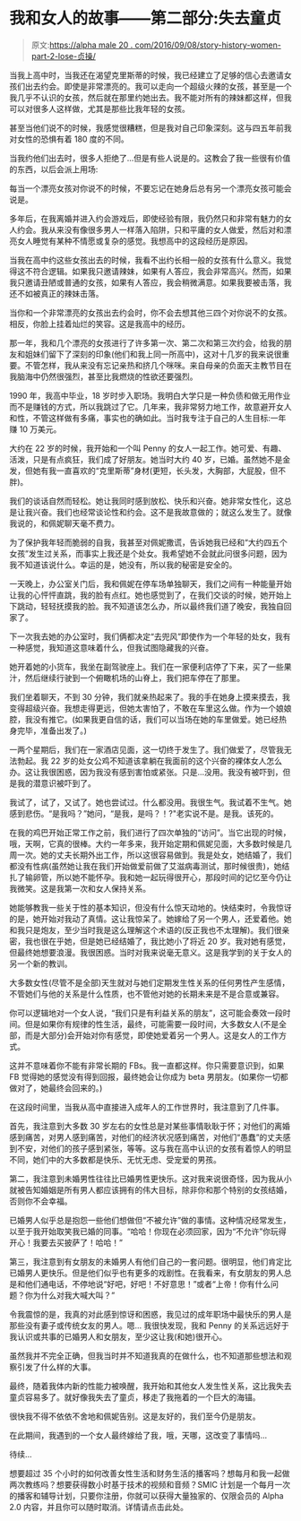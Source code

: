 # 我和女人的故事——第二部分:失去童贞

> 原文:[https://alpha male 20 . com/2016/09/08/story-history-women-part-2-lose-贞操/](https://alphamale20.com/2016/09/08/story-history-women-part-2-losing-virginity/)

当我上高中时，当我还在渴望克里斯蒂的时候，我已经建立了足够的信心去邀请女孩们出去约会。即使是非常漂亮的。我可以走向一个超级火辣的女孩，甚至是一个我几乎不认识的女孩，然后就在那里约她出去。我不能对所有的辣妹都这样，但我可以对很多人这样做，尤其是那些比我年轻的女孩。

甚至当他们说不的时候，我感觉很糟糕，但是我对自己印象深刻。这与四五年前我对女性的恐惧有着 180 度的不同。

当我约他们出去时，很多人拒绝了...但是有些人说是的。这教会了我一些很有价值的东西，以后会派上用场:

每当一个漂亮女孩对你说不的时候，不要忘记在她身后总有另一个漂亮女孩可能会说是。

多年后，在我离婚并进入约会游戏后，即使经验有限，我仍然只和非常有魅力的女人约会。我从来没有像很多男人一样落入陷阱，只和平庸的女人做爱，然后对和漂亮女人睡觉有某种不情愿或复杂的感觉。我想高中的这段经历是原因。

当我在高中约这些女孩出去的时候，我看不出约长相一般的女孩有什么意义。我觉得这不符合逻辑。如果我只邀请辣妹，如果有人答应，我会非常高兴。然而，如果我只邀请丑陋或普通的女孩，如果有人答应，我会稍微满意。如果我要被击落，我还不如被真正的辣妹击落。

当你和一个非常漂亮的女孩出去约会时，你不会去想其他三四个对你说不的女孩。相反，你脸上挂着灿烂的笑容。这是我高中的经历。

那一年，我和几个漂亮的女孩进行了许多第一次、第二次和第三次约会，给我的朋友和姐妹们留下了深刻的印象(他们和我上同一所高中)，这对十几岁的我来说很重要。不管怎样，我从来没有忘记亲热和挤几个咪咪。来自母亲的负面天主教节目在我脑海中仍然很强烈，甚至比我燃烧的性欲还要强烈。

1990 年，我高中毕业，18 岁时步入职场。我明白大学只是一种负债和做无用作业而不是赚钱的方式，所以我跳过了它。几年来，我非常努力地工作，故意避开女人和性，不管这样做有多痛，事实也的确如此。当时我专注于自己的人生目标:一年赚 10 万美元。

大约在 22 岁的时候，我开始和一个叫 Penny 的女人一起工作。她可爱、有趣、活泼，只是有点疯狂，我们成了好朋友。她当时大约 40 岁，已婚。虽然她不是金发，但她有我一直喜欢的“克里斯蒂”身材(更短，长头发，大胸部，大屁股，但不胖)。

我们的谈话自然而轻松。她让我同时感到放松、快乐和兴奋。她非常女性化，这总是让我兴奋。我们也经常谈论性和约会。这不是我故意做的；就这么发生了。就像我说的，和佩妮聊天毫不费力。

为了保护我年轻而脆弱的自我，我甚至对佩妮撒谎，告诉她我已经和“大约四五个女孩”发生过关系，而事实上我还是个处女。我希望她不会就此问很多问题，因为我不知道该说什么。幸运的是，她没有，所以我的秘密是安全的。

一天晚上，办公室关门后，我和佩妮在停车场单独聊天，我们之间有一种能量开始让我的心怦怦直跳，我的脸有点红。她也感觉到了，在我们交谈的时候，她开始上下跳动，轻轻抚摸我的脸。我不知道该怎么办，所以最终我们道了晚安，我独自回家了。

下一次我去她的办公室时，我们俩都决定“去兜风”即使作为一个年轻的处女，我有一种感觉，我知道这意味着什么，但我试图隐藏我的兴奋。

她开着她的小货车，我坐在副驾驶座上。我们在一家便利店停了下来，买了一些果汁，然后继续行驶到一个俯瞰机场的山脊上，我们把车停在了那里。

我们坐着聊天，不到 30 分钟，我们就亲热起来了。我的手在她身上摸来摸去，我变得超级兴奋。我想走得更远，但她太害怕了，不敢在车里这么做。作为一个娘娘腔，我没有推它。(如果我更自信的话，我们可以当场在她的车里做爱。她已经热身完毕，准备出发了。)

一两个星期后，我们在一家酒店见面，这一切终于发生了。我们做爱了，尽管我无法勃起。我 22 岁的处女公鸡不知道该拿躺在我面前的这个兴奋的裸体女人怎么办。这让我很困惑，因为我没有感到害怕或紧张。只是...没用。我没有被吓到，但是我的潜意识被吓到了。

我试了，试了，又试了。她也尝试过。什么都没用。我很生气。我试着不生气。她感到悲伤。“是我吗？”她问，“是我，是吗？！?"老实说不是。是我。该死的。

在我的鸡巴开始正常工作之前，我们进行了四次单独的“访问”。当它出现的时候，哦，天啊，它真的很棒。大约一年多来，我开始定期和佩妮见面，大多数时候是几周一次。她的丈夫长期外出工作，所以这很容易做到。我是处女，她结婚了，我们都没有性病(虽然她让我在我们开始做爱前做了艾滋病毒测试，那时候很贵)，她结扎了输卵管，所以她不能怀孕。我和她一起玩得很开心，那段时间的记忆至今仍让我微笑。这是我第一次和女人保持关系。

她能够教我一些关于性的基本知识，但没有什么惊天动地的。快结束时，令我惊讶的是，她开始对我动了真情。这让我惊呆了。她嫁给了另一个男人，还爱着他。她和我只是炮友，至少当时我是这么理解这个术语的(反正我也不太理解)。我们很亲密，我也很在乎她，但是她已经结婚了，我比她小了将近 20 岁。我对她有感觉，但最终她想要浪漫。我很困惑。当时对我来说毫无意义。这是我学到的关于女人的另一个新的教训。

大多数女性(尽管不是全部)天生就对与她们定期发生性关系的任何男性产生感情，不管她们与他的关系是什么性质，也不管他对她的长期未来是不是合意或兼容。

你可以逻辑地对一个女人说，“我们只是有利益关系的朋友”，这可能会奏效一段时间。但是如果你有规律的性生活，最终，可能需要一段时间，大多数女人(不是全部，而是大部分)会开始对你有感觉，即使她爱着另一个男人。这是女人的工作方式。

这并不意味着你不能有非常长期的 FBs。我一直都这样。你只需要意识到，如果 FB 觉得她的感觉没有得到回报，最终她会让你成为 beta 男朋友。(如果你一切都做对了，她最终会回来的。)

在这段时间里，当我从高中直接进入成年人的工作世界时，我注意到了几件事。

首先，我注意到大多数 30 岁左右的女性总是对某些事情耿耿于怀；对他们的离婚感到痛苦，对男人感到痛苦，对他们的经济状况感到痛苦，对他们“愚蠢”的丈夫感到不安，对他们的孩子感到紧张，等等。这与我在高中认识的女孩有着惊人的明显不同，她们中的大多数都是快乐、无忧无虑、受宠爱的男孩。

第二，我注意到未婚男性往往比已婚男性更快乐。这对我来说很奇怪，因为我从小就被告知婚姻是所有男人都应该拥有的伟大目标，除非你和那个特别的女孩结婚，否则你不会幸福。

已婚男人似乎总是抱怨一些他们想做但“不被允许”做的事情。这种情况经常发生，以至于我开始取笑我已婚的同事。“哈哈！你现在必须回家，因为“不允许”你玩得开心！我要去买披萨了！哈哈！”

第三，我注意到有女朋友的未婚男人有他们自己的一套问题。很明显，他们肯定比已婚男人更快乐。但是他们似乎也有更多的戏剧性。在我看来，有女朋友的男人总是和他们通电话，不停地说“好吧，好吧！不好意思！”或者“上帝！你有什么问题？你为什么对我大喊大叫？”

令我震惊的是，我真的对此感到惊讶和困惑，我见过的成年职场中最快乐的男人是那些没有妻子或传统女友的男人。嗯...
我很快发现，我和 Penny 的关系远远好于我认识或共事的已婚男人和女朋友，至少这让我(和她)很开心。

虽然我并不完全正确，但我当时并不知道我真的在做什么，也不知道那些想法和观察引发了什么样的大事。

最终，随着我体内新的性能力被唤醒，我开始和其他女人发生性关系，这比我失去童贞容易多了。就好像我失去了童贞，移走了我拖着的一个巨大的海锚。

很快我不得不依依不舍地和佩妮告别。这是友好的，我们至今仍是朋友。

在此期间，我遇到的一个女人最终嫁给了我，哦，天哪，这改变了事情吗...

待续...

想要超过 35 个小时的如何改善女性生活和财务生活的播客吗？想每月和我一起做两次教练吗？想要获得数小时基于技术的视频和音频？SMIC 计划是一个每月一次的播客和辅导计划，只要你注册，你就可以获得大量独家的、仅限会员的 Alpha 2.0 内容，并且你可以随时取消。详情请点击此处。